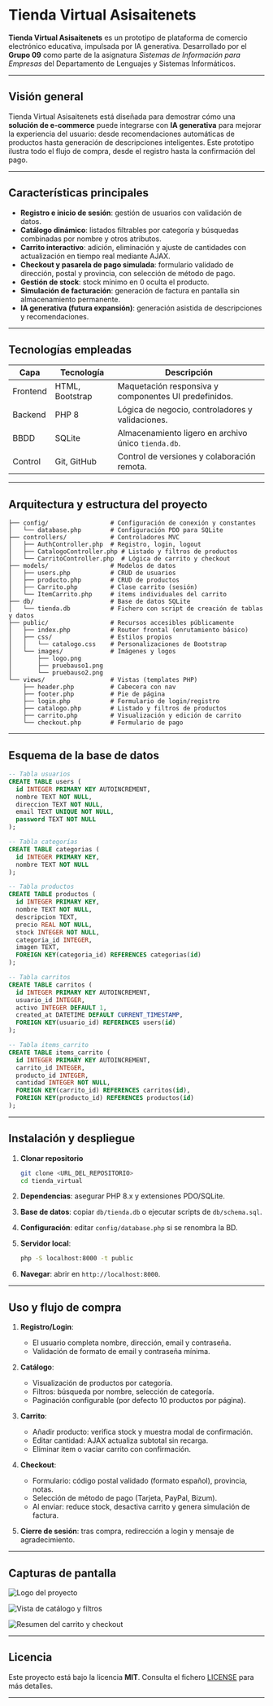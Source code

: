 # Tienda Virtual Asisaitenets

**Tienda Virtual Asisaitenets** es un prototipo de plataforma de comercio electrónico educativa, impulsada por IA generativa. Desarrollado por el **Grupo 09** como parte de la asignatura *Sistemas de Información para Empresas* del Departamento de Lenguajes y Sistemas Informáticos.

---

## Visión general

Tienda Virtual Asisaitenets está diseñada para demostrar cómo una **solución de e-commerce** puede integrarse con **IA generativa** para mejorar la experiencia del usuario: desde recomendaciones automáticas de productos hasta generación de descripciones inteligentes. Este prototipo ilustra todo el flujo de compra, desde el registro hasta la confirmación del pago.

---

## Características principales

* **Registro e inicio de sesión**: gestión de usuarios con validación de datos.
* **Catálogo dinámico**: listados filtrables por categoría y búsquedas combinadas por nombre y otros atributos.
* **Carrito interactivo**: adición, eliminación y ajuste de cantidades con actualización en tiempo real mediante AJAX.
* **Checkout y pasarela de pago simulada**: formulario validado de dirección, postal y provincia, con selección de método de pago.
* **Gestión de stock**: stock mínimo en 0 oculta el producto.
* **Simulación de facturación**: generación de factura en pantalla sin almacenamiento permanente.
* **IA generativa (futura expansión)**: generación asistida de descripciones y recomendaciones.

---

## Tecnologías empleadas

| Capa     | Tecnología      | Descripción                                           |
| -------- | --------------- | ----------------------------------------------------- |
| Frontend | HTML, Bootstrap | Maquetación responsiva y componentes UI predefinidos. |
| Backend  | PHP 8           | Lógica de negocio, controladores y validaciones.      |
| BBDD     | SQLite          | Almacenamiento ligero en archivo único `tienda.db`.   |
| Control  | Git, GitHub     | Control de versiones y colaboración remota.           |

---

## Arquitectura y estructura del proyecto

```
├── config/                 # Configuración de conexión y constantes
│   └── database.php        # Configuración PDO para SQLite
├── controllers/            # Controladores MVC
│   ├── AuthController.php  # Registro, login, logout
│   ├── CatalogoController.php # Listado y filtros de productos
│   └── CarritoController.php  # Lógica de carrito y checkout
├── models/                 # Modelos de datos
│   ├── users.php           # CRUD de usuarios
│   ├── producto.php        # CRUD de productos
│   ├── Carrito.php         # Clase carrito (sesión)
│   └── ItemCarrito.php     # ítems individuales del carrito
├── db/                     # Base de datos SQLite
│   └── tienda.db           # Fichero con script de creación de tablas y datos
├── public/                 # Recursos accesibles públicamente
│   ├── index.php           # Router frontal (enrutamiento básico)
│   ├── css/                # Estilos propios
│   │   └── catalogo.css    # Personalizaciones de Bootstrap
│   └── images/             # Imágenes y logos
│       ├── logo.png
│       ├── pruebauso1.png
│       └── pruebauso2.png
└── views/                  # Vistas (templates PHP)
    ├── header.php          # Cabecera con nav
    ├── footer.php          # Pie de página
    ├── login.php           # Formulario de login/registro
    ├── catalogo.php        # Listado y filtros de productos
    ├── carrito.php         # Visualización y edición de carrito
    └── checkout.php        # Formulario de pago
```

---

## Esquema de la base de datos

```sql
-- Tabla usuarios
CREATE TABLE users (
  id INTEGER PRIMARY KEY AUTOINCREMENT,
  nombre TEXT NOT NULL,
  direccion TEXT NOT NULL,
  email TEXT UNIQUE NOT NULL,
  password TEXT NOT NULL
);

-- Tabla categorías
CREATE TABLE categorias (
  id INTEGER PRIMARY KEY,
  nombre TEXT NOT NULL
);

-- Tabla productos
CREATE TABLE productos (
  id INTEGER PRIMARY KEY,
  nombre TEXT NOT NULL,
  descripcion TEXT,
  precio REAL NOT NULL,
  stock INTEGER NOT NULL,
  categoria_id INTEGER,
  imagen TEXT,
  FOREIGN KEY(categoria_id) REFERENCES categorias(id)
);

-- Tabla carritos
CREATE TABLE carritos (
  id INTEGER PRIMARY KEY AUTOINCREMENT,
  usuario_id INTEGER,
  activo INTEGER DEFAULT 1,
  created_at DATETIME DEFAULT CURRENT_TIMESTAMP,
  FOREIGN KEY(usuario_id) REFERENCES users(id)
);

-- Tabla items_carrito
CREATE TABLE items_carrito (
  id INTEGER PRIMARY KEY AUTOINCREMENT,
  carrito_id INTEGER,
  producto_id INTEGER,
  cantidad INTEGER NOT NULL,
  FOREIGN KEY(carrito_id) REFERENCES carritos(id),
  FOREIGN KEY(producto_id) REFERENCES productos(id)
);
```

---

## Instalación y despliegue

1. **Clonar repositorio**

   ```bash
   git clone <URL_DEL_REPOSITORIO>
   cd tienda_virtual
   ```
2. **Dependencias**: asegurar PHP 8.x y extensiones PDO/SQLite.
3. **Base de datos**: copiar `db/tienda.db` o ejecutar scripts de `db/schema.sql`.
4. **Configuración**: editar `config/database.php` si se renombra la BD.
5. **Servidor local**:

   ```bash
   php -S localhost:8000 -t public
   ```
6. **Navegar**: abrir en `http://localhost:8000`.

---

## Uso y flujo de compra

1. **Registro/Login**:

   * El usuario completa nombre, dirección, email y contraseña.
   * Validación de formato de email y contraseña mínima.
2. **Catálogo**:

   * Visualización de productos por categoría.
   * Filtros: búsqueda por nombre, selección de categoría.
   * Paginación configurable (por defecto 10 productos por página).
3. **Carrito**:

   * Añadir producto: verifica stock y muestra modal de confirmación.
   * Editar cantidad: AJAX actualiza subtotal sin recarga.
   * Eliminar item o vaciar carrito con confirmación.
4. **Checkout**:

   * Formulario: código postal validado (formato español), provincia, notas.
   * Selección de método de pago (Tarjeta, PayPal, Bizum).
   * Al enviar: reduce stock, desactiva carrito y genera simulación de factura.
5. **Cierre de sesión**: tras compra, redirección a login y mensaje de agradecimiento.

---

## Capturas de pantalla

![Logo del proyecto](public/images/logo.png)

![Vista de catálogo y filtros](public/images/pruebauso1.png)

![Resumen del carrito y checkout](public/images/pruebauso2.png)



---

## Licencia

Este proyecto está bajo la licencia **MIT**. Consulta el fichero [LICENSE](LICENSE) para más detalles.

---

